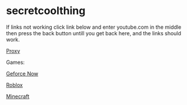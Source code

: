 # secretcoolthing

If links not working click link below and enter youtube.com in the middle then press the back button untill you get back here, and the links should work.

[Proxy](https://ultraviolet-node-7.thebm.repl.co)

Games:

[Geforce Now](https://ultraviolet-node-7.thebm.repl.co/service/hvtrs8%2F-pna%7B.eedopcgnmw%2Ccmm-mcln%2F)

[Roblox](https://ultraviolet-node-7.thebm.repl.co/service/hvtrs8%2F-nmw%2Cge%2Fcprs-rmbnoz-aoppmrctkol%2F7369-rmbnoz.jtol)

[Minecraft](https://ultraviolet-node-7.thebm.repl.co/service/hvtrs8%2F-nmw%2Cge%2Fcprs-mmjcne%2F0514-mkngcpadt%2Ftpicl%2Chvmn)


